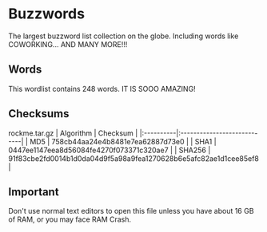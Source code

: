 # Buzzwords  
The largest buzzword list collection on the globe. Including words like COWORKING... AND MANY MORE!!!
## Words  
This wordlist contains 248 words. IT IS SOOO AMAZING!
## Checksums
rockme.tar.gz
| Algorithm | Checksum |
|:----------|:----------------------------|
| MD5       | 758cb44aa24e4b8481e7ea62887d73e0 |
| SHA1      | 0447ee1147eea8d56084fe4270f073371c320ae7 |
| SHA256    | 91f83cbe2fd0014b1d0da04d9f5a98a9fea1270628b6e5afc82ae1d1cee85ef8 |
## Important
Don't use normal text editors to open this file unless you have about 16 GB of RAM, or you may face RAM Crash.
